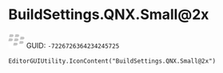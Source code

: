 # BuildSettings.QNX.Small@2x
![](/img/BuildSettings.QNX.Small@2x.png)
GUID: `-7226726364234245725`
```
EditorGUIUtility.IconContent("BuildSettings.QNX.Small@2x")
```
